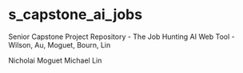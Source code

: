 # s_capstone_ai_jobs
Senior Capstone Project Repository - The Job Hunting AI Web Tool - Wilson, Au, Moguet, Bourn, Lin

Nicholai Moguet
Michael Lin

